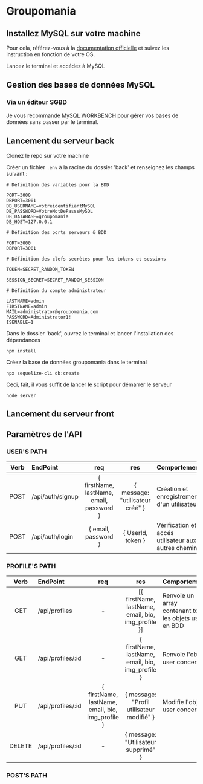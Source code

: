# Groupomania

## Installez MySQL sur votre machine

Pour cela, référez-vous à la [documentation officielle](https://dev.mysql.com/doc/mysql-installation-excerpt/5.7/en/) et suivez les instruction en fonction de votre OS.

Lancez le terminal et accédez à MySQL

## Gestion des bases de données MySQL

### Via un éditeur SGBD

Je vous recommande [MySQL WORKBENCH](https://dev.mysql.com/doc/workbench/en/) pour gérer vos bases de données sans passer par le terminal.

## Lancement du serveur back

Clonez le repo sur votre machine

Créer un fichier <code>.env</code> à la racine du dossier 'back' et renseignez les champs suivant :

```
# Définition des variables pour la BDD

PORT=3000
DBPORT=3001
DB_USERNAME=votreidentifiantMySQL
DB_PASSWORD=VotreMotDePasseMySQL
DB_DATABASE=groupomania
DB_HOST=127.0.0.1

# Définition des ports serveurs & BDD

PORT=3000
DBPORT=3001

# Définition des clefs secrètes pour les tokens et sessions

TOKEN=SECRET_RANDOM_TOKEN

SESSION_SECRET=SECRET_RANDOM_SESSION

# Définition du compte administrateur

LASTNAME=admin
FIRSTNAME=admin
MAIL=administrator@groupomania.com
PASSWORD=Administrator1!
ISENABLE=1
```

Dans le dossier 'back', ouvrez le terminal et lancer l'installation des dépendances

```
npm install
```

Créez la base de données groupomania dans le terminal

```
npx sequelize-cli db:create
```

Ceci, fait, il vous suffit de lancer le script pour démarrer le serveur

```
node server
```

## Lancement du serveur front

## Paramètres de l'API

### USER'S PATH

|Verb|EndPoint|req|res|Comportement|
|:--:|:-------|:-:|:-:|:-----------|
|POST|/api/auth/signup|{ firstName, lastName, email, password }|{ message: "utilisateur créé" }|Création et enregistrement d'un utilisateur
|POST|/api/auth/login|{ email, password }|{ UserId, token }|Vérification et accés utilisateur aux autres chemins|

### PROFILE'S PATH

|Verb|EndPoint|req|res|Comportement|
|:--:|:-------|:-:|:-:|:-----------|
|GET|/api/profiles|-|[{ firstName, lastName, email, bio, img_profile }]|Renvoie un array contenant tous les objets user en BDD|
|GET|/api/profiles/:id|-|{ firstName, lastName, email, bio, img_profile }|Renvoie l'objet user concerné|
|PUT|/api/profiles/:id|{ firstName, lastName, email, bio, img_profile }|{ message: "Profil utilisateur modifié" }|Modifie l'objet user concerné|
|DELETE|/api/profiles/:id|-|{ message: "Utilisateur supprimé" }|

### POST'S PATH

